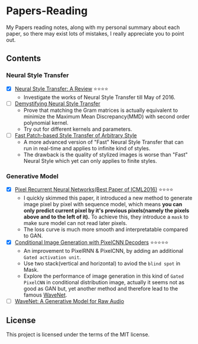 # Papers-Reading
My Papers reading notes, along with my personal summary about each paper, so there may exist lots of mistakes, I really appreciate you to point out.

## Contents
### Neural Style Transfer
- [x] [Neural Style Transfer: A Review](https://github.com/fancoo/Papers-Reading/blob/master/Neural-Style-Transfer/Neural%20Style%20Transfer-A%20Review.pdf) :star::star::star::star:
	* Investigate the works of Neural Style Transfer till May of 2016.
- [ ] [Demystifying Neural Style Transfer](https://arxiv.org/abs/1701.01036)
	* Prove that matching the Gram matrices is actually equivalent to minimize the Maximum Mean Discrepancy(MMD) with second order polynomial kernel.
	* Try out for different kernels and parameters.
- [ ] [Fast Patch-based Style Transfer of Arbitrary Style](https://arxiv.org/abs/1612.04337)
	* A more advanced version of "Fast" Neural Style Transfer that can run in real-time and applies to infinite kind of styles.
	* The drawback is the quality of stylized images is worse than "Fast" Neural Style which yet can only applies to finite styles.

### Generative Model
- [x] [Pixel Recurrent Neural Networks(Best Paper of ICML2016)](https://github.com/fancoo/Papers-Reading/blob/master/Generative-Model/Pixel%20Recurrent%20Neural%20Networks.pdf) :star::star::star::star:
	* I quickly skimmed this paper, it introduced a new method to generate image pixel by pixel with sequence model, which means **you can only predict current pixel by it's previous pixels(namely the pixels above and to the left of it).** To achieve this, they introduce a `mask` to make sure model can not read later pixels.
	* The loss curve is much more smooth and interpretatable compared to GAN.
- [x] [Conditional Image Generation with PixelCNN Decoders](https://github.com/fancoo/Papers-Reading/blob/master/Generative-Model/Conditional%20Image%20Generation%20with%20PixelCNN%20Decoders.pdf) :star::star::star::star::star:
	* An improvement to PixelRNN & PixelCNN, by adding an additional `Gated activation unit`.
	* Use two stack(vertical and horizontal) to aviod the `blind spot` in Mask.
	* Explore the performance of image generation in this kind of `Gated PixelCNN` in conditional distribution image, actually it seems not as good as GAN but, yet another method and therefore lead to the famous [WaveNet](https://arxiv.org/abs/1609.03499).
- [ ] [WaveNet: A Generative Model for Raw Audio](https://arxiv.org/abs/1609.03499)

## License
This project is licensed under the terms of the MIT license.


